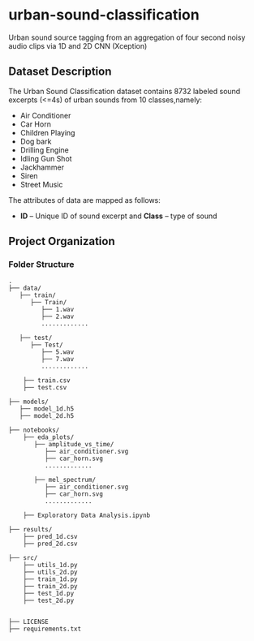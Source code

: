 # urban-sound-classification
Urban sound source tagging from an aggregation of four second noisy audio clips via 1D and 2D CNN (Xception)

## Dataset Description
The Urban Sound Classification dataset contains 8732 labeled sound excerpts (<=4s) of urban sounds from 10 classes,namely: 

* Air Conditioner 
* Car Horn 
* Children Playing
* Dog bark 
* Drilling Engine 
* Idling Gun Shot
* Jackhammer
* Siren 
* Street Music 

The attributes of data are mapped as follows: 
* **ID** – Unique ID of sound excerpt and **Class** – type of sound

## Project Organization
### Folder Structure
```
.
├── data/
   ├── train/
      ├── Train/
         ├── 1.wav
         ├── 2.wav
         .............
         
   ├── test/
      ├── Test/
         ├── 5.wav
         ├── 7.wav
         .............
         
    ├── train.csv
    ├── test.csv
            
├── models/
   ├── model_1d.h5
   ├── model_2d.h5
    
├── notebooks/
    ├── eda_plots/
       ├── amplitude_vs_time/
          ├── air_conditioner.svg
          ├── car_horn.svg
          ............. 
    
       ├── mel_spectrum/
          ├── air_conditioner.svg
          ├── car_horn.svg
          .............      
     
    ├── Exploratory Data Analysis.ipynb

├── results/
    ├── pred_1d.csv
    ├── pred_2d.csv

├── src/
    ├── utils_1d.py
    ├── utils_2d.py
    ├── train_1d.py
    ├── train_2d.py
    ├── test_1d.py
    ├── test_2d.py


├── LICENSE
├── requirements.txt
    
```
